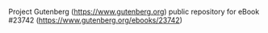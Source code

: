 Project Gutenberg (https://www.gutenberg.org) public repository for eBook #23742 (https://www.gutenberg.org/ebooks/23742)
